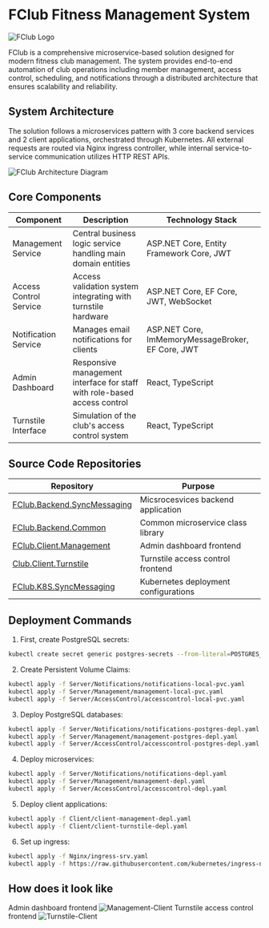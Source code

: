 # FClub Fitness Management System

![FClub Logo](https://ucarecdn.com/b3501875-1c4e-4e68-8641-493ccbdba71f/ChatGPTImage7202514_37_51fotorbgremover20250508235426.png)

FClub is a comprehensive microservice-based solution designed for modern fitness club management. The system provides end-to-end automation of club operations including member management, access control, scheduling, and notifications through a distributed architecture that ensures scalability and reliability.

## System Architecture

The solution follows a microservices pattern with 3 core backend services and 2 client applications, orchestrated through Kubernetes. All external requests are routed via Nginx ingress controller, while internal service-to-service communication utilizes HTTP REST APIs.

![FClub Architecture Diagram](https://ucarecdn.com/15b9e9d9-585d-4cc1-8ee9-ea1243db9009/20250509154500.png)

## Core Components

| Component                | Description                                                                                     | Technology Stack                          |
|--------------------------|-------------------------------------------------------------------------------------------------|-------------------------------------------|
| Management Service       | Central business logic service handling main domain entities  | ASP.NET Core, Entity Framework Core, JWT|
| Access Control Service   | Access validation system integrating with turnstile hardware      | ASP.NET Core, EF Core, JWT, WebSocket              |
| Notification Service     | Manages email notifications for clients   | ASP.NET Core, ImMemoryMessageBroker, EF Core, JWT      |
| Admin Dashboard          | Responsive management interface for staff with role-based access control                 | React, TypeScript       |
| Turnstile Interface      | Simulation of the club's access control system          | React, TypeScript           |

## Source Code Repositories

| Repository | Purpose |
|------------|---------|
| [FClub.Backend.SyncMessaging](https://github.com/denekben/FClub.Backend.SyncMessaging) | Micsrocesvices backend application |
| [FClub.Backend.Common](https://github.com/denekben/FClub.Backend.Common) | Common microservice class library |
| [FClub.Client.Management](https://github.com/denekben/FClub.Client.Management) | Admin dashboard frontend |
| [Club.Client.Turnstile](https://github.com/denekben/FClub.Client.Turnstile) | Turnstile access control frontend |
| [FClub.K8S.SyncMessaging](https://github.com/denekben/FClub.K8S.SyncMessaging) | Kubernetes deployment configurations |

## Deployment Commands

1. First, create PostgreSQL secrets:
```bash
kubectl create secret generic postgres-secrets --from-literal=POSTGRES_PASSWORD={YOUR_PASSWORD}
```
2. Create Persistent Volume Claims:
```bash
kubectl apply -f Server/Notifications/notifications-local-pvc.yaml
kubectl apply -f Server/Management/management-local-pvc.yaml
kubectl apply -f Server/AccessControl/accesscontrol-local-pvc.yaml
```

3. Deploy PostgreSQL databases:
```bash
kubectl apply -f Server/Notifications/notifications-postgres-depl.yaml
kubectl apply -f Server/Management/management-postgres-depl.yaml
kubectl apply -f Server/AccessControl/accesscontrol-postgres-depl.yaml
```

4. Deploy microservices:
```bash
kubectl apply -f Server/Notifications/notifications-depl.yaml
kubectl apply -f Server/Management/management-depl.yaml
kubectl apply -f Server/AccessControl/accesscontrol-depl.yaml
```

5. Deploy client applications:
```bash
kubectl apply -f Client/client-management-depl.yaml
kubectl apply -f Client/client-turnstile-depl.yaml
```

6. Set up ingress:
```bash
kubectl apply -f Nginx/ingress-srv.yaml
kubectl apply -f https://raw.githubusercontent.com/kubernetes/ingress-nginx/main/deploy/static/provider/cloud/deploy.yaml
```

## How does it look like
Admin dashboard frontend
![Management-Client](https://ucarecdn.com/e22c606a-9064-4845-9469-331a451a6164/20250509191911.png)
Turnstile access control frontend
![Turnstile-Client](https://ucarecdn.com/d9e270a9-5574-440b-941d-7514da23cb52/20250509191945.png)
